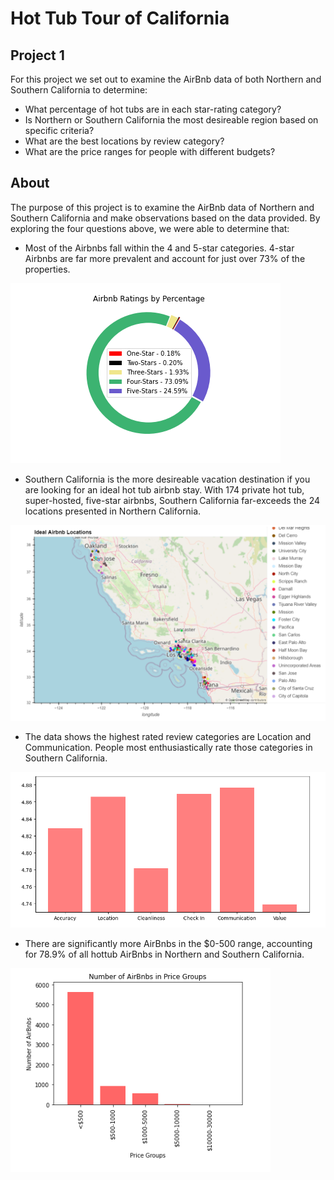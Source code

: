 # Hot Tub Tour of California
## Project 1
For this project we set out to examine the AirBnb data of both Northern and Southern California to determine:

- What percentage of hot tubs are in each star-rating category?
- Is Northern or Southern California the most desireable region based on specific criteria?
- What are the best locations by review category?
- What are the price ranges for people with different budgets?

## About
The purpose of this project is to examine the AirBnb data of Northern and Southern California and make observations based on the data provided. By exploring the four questions above, we were able to determine that:

- Most of the Airbnbs fall within the 4 and 5-star categories.  4-star Airbnbs are far more prevalent and account for just over 73% of the properties.

![percent rating](/PROJECT1/images/DonutPercentRating.png)

- Southern California is the more desireable vacation destination if you are looking for an ideal hot tub airbnb stay. With 174 private hot tub, super-hosted, five-star airbnbs, Southern California far-exceeds the 24 locations presented in Northern California.

![california](/PROJECT1/images/ideal_airbnbs.png)

- The data shows the highest rated review categories are Location and Communication. People most enthusiastically rate those categories in Southern California.

![review categories](/PROJECT1/images/review_categories.png)

- There are significantly more AirBnbs in the $0-500 range, accounting for 78.9% of all hottub AirBnbs in Northern and Southern California.

![ranges](/PROJECT1/images/price_groups.png)
